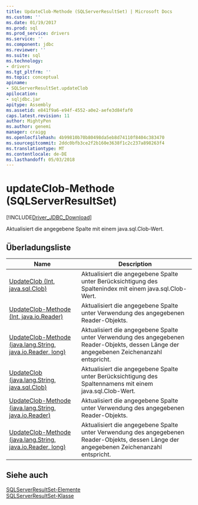 ```yaml
---
title: UpdateClob-Methode (SQLServerResultSet) | Microsoft Docs
ms.custom: ''
ms.date: 01/19/2017
ms.prod: sql
ms.prod_service: drivers
ms.service: ''
ms.component: jdbc
ms.reviewer: ''
ms.suite: sql
ms.technology:
- drivers
ms.tgt_pltfrm: ''
ms.topic: conceptual
apiname:
- SQLServerResultSet.updateClob
apilocation:
- sqljdbc.jar
apitype: Assembly
ms.assetid: e841f9a6-e94f-4552-a0e2-aefe3d84faf0
caps.latest.revision: 11
author: MightyPen
ms.author: genemi
manager: craigg
ms.openlocfilehash: 4b99810b70b80498da5eb8d74110f8404c383470
ms.sourcegitcommit: 2ddc0bfb3ce2f2b160e3638f1c2c237a898263f4
ms.translationtype: MT
ms.contentlocale: de-DE
ms.lasthandoff: 05/03/2018
---
```

# <a name="updateclob-method-sqlserverresultset"></a>updateClob-Methode (SQLServerResultSet)
[!INCLUDE[Driver_JDBC_Download](../../../includes/driver_jdbc_download.md)]

  Aktualisiert die angegebene Spalte mit einem java.sql.Clob-Wert.  
  
## <a name="overload-list"></a>Überladungsliste  
  
|Name|Description|  
|----------|-----------------|  
|[UpdateClob (Int, java.sql.Clob)](../../../connect/jdbc/reference/updateclob-method-int-java-sql-clob.md)|Aktualisiert die angegebene Spalte unter Berücksichtigung des Spaltenindex mit einem java.sql.Clob-Wert.|  
|[UpdateClob-Methode &#40;Int, java.io.Reader&#41;](../../../connect/jdbc/reference/updateclob-method-int-java-io-reader.md)|Aktualisiert die angegebene Spalte unter Verwendung des angegebenen Reader-Objekts.|  
|[UpdateClob-Methode &#40;java.lang.String, java.io.Reader, long&#41;](../../../connect/jdbc/reference/updateclob-method-java-lang-string-java-io-reader-long.md)|Aktualisiert die angegebene Spalte unter Verwendung des angegebenen Reader-Objekts, dessen Länge der angegebenen Zeichenanzahl entspricht.|  
|[UpdateClob (java.lang.String, java.sql.Clob)](../../../connect/jdbc/reference/updateclob-method-java-lang-string-java-sql-clob.md)|Aktualisiert die angegebene Spalte unter Berücksichtigung des Spaltennamens mit einem java.sql.Clob-Wert.|  
|[UpdateClob-Methode &#40;java.lang.String, java.io.Reader&#41;](../../../connect/jdbc/reference/updateclob-method-java-lang-string-java-io-reader.md)|Aktualisiert die angegebene Spalte unter Verwendung des angegebenen Reader-Objekts.|  
|[UpdateClob-Methode &#40;java.lang.String, java.io.Reader, long&#41;](../../../connect/jdbc/reference/updateclob-method-java-lang-string-java-io-reader-long.md)|Aktualisiert die angegebene Spalte unter Verwendung des angegebenen Reader-Objekts, dessen Länge der angegebenen Zeichenanzahl entspricht.|  
  
## <a name="see-also"></a>Siehe auch  
 [SQLServerResultSet-Elemente](../../../connect/jdbc/reference/sqlserverresultset-members.md)   
 [SQLServerResultSet-Klasse](../../../connect/jdbc/reference/sqlserverresultset-class.md)  
  
  
